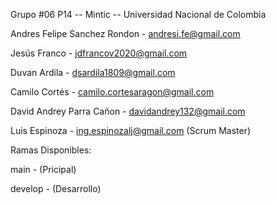 Grupo #06 P14 -- Mintic -- Universidad Nacional de Colombia


Andres Felipe Sanchez Rondon - andresi.fe@gmail.com

Jesús Franco - jdfrancov2020@gmail.com

Duvan Ardila - dsardila1809@gmail.com

Camilo Cortés - camilo.cortesaragon@gmail.com

David Andrey Parra Cañon - davidandrey132@gmail.com

Luis Espinoza - ing.espinozalj@gmail.com (Scrum Master)


Ramas Disponibles: 

main - (Pricipal)

develop - (Desarrollo)